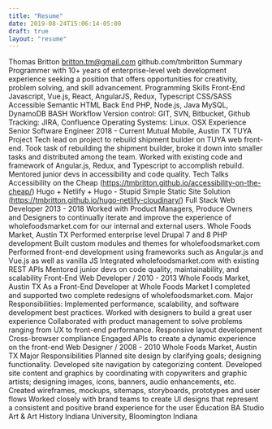 ```yaml
---
title: "Resume"
date: 2019-08-24T15:06:14-05:00
draft: true
layout: "resume"
---
```


Thomas Britton
britton.tm@gmail.com
github.com/tmbritton
Summary
Programmer with 10+ years of enterprise-level web development experience seeking a position that offers opportunities for creativity, problem solving, and skill advancement.
Programming Skills
Front-End
Javascript, Vue.js, React, AngularJS, Redux, Typescript
CSS/SASS
Accessible Semantic HTML
Back End
PHP, Node.js, Java
MySQL, DynamoDB
BASH
Workflow
Version control: GIT, SVN, Bitbucket, Github
Tracking: JIRA, Confluence
Operating Systems: Linux. OSX
Experience
Senior Software Engineer 2018 - Current
Mutual Mobile, Austin TX
TUYA Project
Tech lead on project to rebuild shipment builder on TUYA web front-end.
Took task of rebuilding the shipment builder, broke it down into smaller tasks and distributed among the team.
Worked with existing code and framework of Angular.js, Redux, and Typescript to accomplish rebuild.
Mentored junior devs in accessibility and code quality.
Tech Talks
Accessibility on the Cheap (https://tmbritton.github.io/accessibility-on-the-cheap/)
Hugo + Netlify + Hugo - Stupid Simple Static Site Solution (https://tmbritton.github.io/hugo-netlify-cloudinary/)
Full Stack Web Developer 2013 - 2018
Worked with Product Managers, Produce Owners and Designers to continually iterate and improve the experience of wholefoodsmarket.com for our internal and external users.
Whole Foods Market, Austin TX
Performed enterprise level Drupal 7 and 8 PHP development
Built custom modules and themes for wholefoodsmarket.com
Performed front-end development using frameworks such as Angular.js and Vue.js as well as vanilla JS
Integrated wholefoodsmarket.com with existing REST APIs
Mentored junior devs on code quality, maintainability, and scalability
Front-End Web Developer / 2010 - 2013
Whole Foods Market, Austin TX As a Front-End Developer at Whole Foods Market I completed and supported two complete redesigns of wholefoodsmarket.com.
Major Responsibilities:
Implemented performance, scalability, and software development best practices.
Worked with designers to build a great user experience
Collaborated with product management to solve problems ranging from UX to front-end performance.
Responsive layout development
Cross-browser compliance
Engaged APIs to create a dynamic experience on the front-end
Web Designer / 2008 - 2010
Whole Foods Market, Austin TX
Major Responsibilities
Planned site design by clarifying goals; designing functionality.
Developed site navigation by categorizing content.
Developed site content and graphics by coordinating with copywriters and graphic artists; designing images, icons, banners, audio enhancements, etc.
Created wireframes, mockups, sitemaps, storyboards, prototypes and user flows
Worked closely with brand teams to create UI designs that represent a consistent and positive brand experience for the user
Education
BA Studio Art & Art History
Indiana University, Bloomington Indiana
